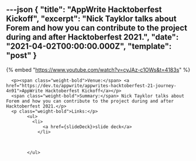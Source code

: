 ---json
{
  "title": "AppWrite Hacktoberfest Kickoff",
  "excerpt": "Nick Tayklor talks about Forem and how you can contribute to the project during and after Hacktoberfest 2021.",
  "date": "2021-04-02T00:00:00.000Z",
  "template": "post"
}
---

{% embed "https://www.youtube.com/watch?v=cyJAz-c1OWs&t=4183s" %}
      
      <p><span class="weight-bold">Venue:</span> <a href="https://dev.to/appwrite/appwrites-hacktoberfest-21-journey-4n91">AppWrite Hacktoberfest Kickoff</a></p>
      <span class="weight-bold">Summary:</span> Nick Tayklor talks about Forem and how you can contribute to the project during and after Hacktoberfest 2021.</p>
      <p class="weight-bold">Links:</p>
            <ul>
              <li>
                  <a href={slideDeck}>slide deck</a>
                </li>
              

              
            </ul>
